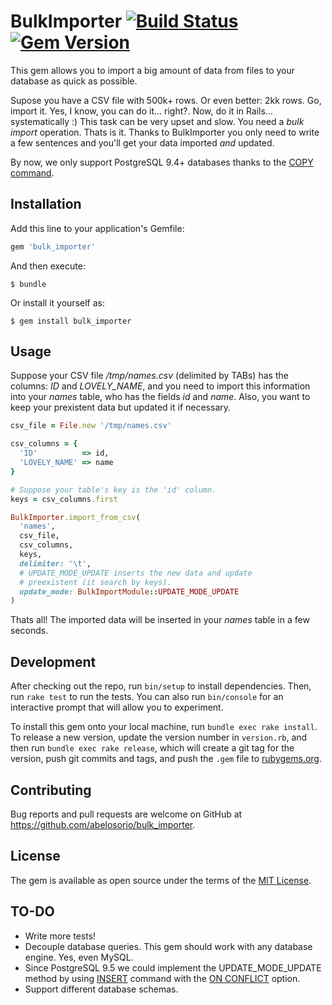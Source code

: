 # BulkImporter [![Build Status](https://travis-ci.org/abelosorio/bulk_importer.svg?branch=master)](https://travis-ci.org/abelosorio/bulk_importer) [![Gem Version](https://badge.fury.io/rb/bulk_importer.svg)](https://badge.fury.io/rb/bulk_importer)


This gem allows you to import a big amount of data from files to your database as quick as possible.

Supose you have a CSV file with 500k+ rows. Or even better: 2kk rows. Go, import it. Yes, I know, you can do it... right?. Now, do it in Rails... systematically :)
This task can be very upset and slow. You need a _bulk import_ operation. Thats is it. Thanks to BulkImporter you only need to write a few sentences and you'll get your data imported _and_ updated.

By now, we only support PostgreSQL 9.4+ databases thanks to the [COPY command](https://www.postgresql.org/docs/9.4/static/sql-copy.html).

## Installation

Add this line to your application's Gemfile:

```ruby
gem 'bulk_importer'
```

And then execute:

    $ bundle

Or install it yourself as:

    $ gem install bulk_importer

## Usage

Suppose your CSV file _/tmp/names.csv_ (delimited by TABs) has the columns: _ID_ and _LOVELY_NAME_, and you need to import this information into your _names_ table, who has the fields _id_ and _name_.
Also, you want to keep your prexistent data but updated it if necessary.

```ruby
csv_file = File.new '/tmp/names.csv'

csv_columns = {
  'ID'          => id,
  'LOVELY_NAME' => name
}

# Suppose your table's key is the 'id' column.
keys = csv_columns.first

BulkImporter.import_from_csv(
  'names',
  csv_file,
  csv_columns,
  keys,
  delimiter: '\t',
  # UPDATE_MODE_UPDATE inserts the new data and update
  # preexistent (it search by keys).
  update_mode: BulkImportModule::UPDATE_MODE_UPDATE
)
```

Thats all! The imported data will be inserted in your _names_ table in a few seconds.


## Development

After checking out the repo, run `bin/setup` to install dependencies. Then, run `rake test` to run the tests. You can also run `bin/console` for an interactive prompt that will allow you to experiment.

To install this gem onto your local machine, run `bundle exec rake install`. To release a new version, update the version number in `version.rb`, and then run `bundle exec rake release`, which will create a git tag for the version, push git commits and tags, and push the `.gem` file to [rubygems.org](https://rubygems.org).

## Contributing

Bug reports and pull requests are welcome on GitHub at https://github.com/abelosorio/bulk_importer.


## License

The gem is available as open source under the terms of the [MIT License](http://opensource.org/licenses/MIT).

## TO-DO

* Write more tests!
* Decouple database queries. This gem should work with any database engine. Yes, even MySQL.
* Since PostgreSQL 9.5 we could implement the UPDATE_MODE_UPDATE method by using [INSERT](https://www.postgresql.org/docs/9.5/static/sql-insert.html) command with the [ON CONFLICT](https://www.postgresql.org/docs/9.5/static/sql-insert.html#SQL-ON-CONFLICT) option.
* Support different database schemas.
